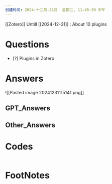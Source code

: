 ```yaml
---
创建时间: 2024-十二月-31日  星期二, 11:45:39 中午
---
```

[[Zotero]]
Untill [[2024-12-31]]  : About 10 plugins 
# Questions

- [?] Plugins in Zotero


# Answers
![[Pasted image 20241231115141.png]]

## GPT_Answers


## Other_Answers


# Codes

```python

```



# FootNotes